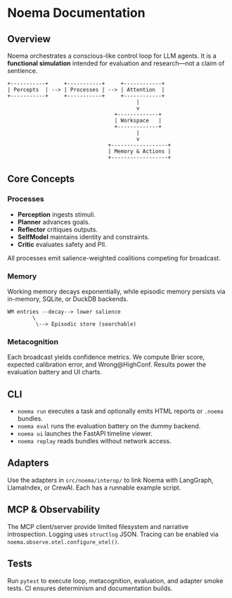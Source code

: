 # Noema Documentation

## Overview

Noema orchestrates a conscious-like control loop for LLM agents. It is a **functional simulation** intended for evaluation and research—not a claim of sentience.

```
+-----------+     +-----------+     +------------+
| Percepts  | --> | Processes | --> | Attention  |
+-----------+     +-----------+     +------------+
                                         |
                                         v
                                  +-------------+
                                  | Workspace   |
                                  +-------------+
                                         |
                                         v
                                +------------------+
                                | Memory & Actions |
                                +------------------+
```

## Core Concepts

### Processes

- **Perception** ingests stimuli.
- **Planner** advances goals.
- **Reflector** critiques outputs.
- **SelfModel** maintains identity and constraints.
- **Critic** evaluates safety and PII.

All processes emit salience-weighted coalitions competing for broadcast.

### Memory

Working memory decays exponentially, while episodic memory persists via in-memory, SQLite, or DuckDB backends.

```
WM entries --decay--> lower salience
        \
         \--> Episodic store (searchable)
```

### Metacognition

Each broadcast yields confidence metrics. We compute Brier score, expected calibration error, and Wrong@HighConf. Results power the evaluation battery and UI charts.

## CLI

- `noema run` executes a task and optionally emits HTML reports or `.noema` bundles.
- `noema eval` runs the evaluation battery on the dummy backend.
- `noema ui` launches the FastAPI timeline viewer.
- `noema replay` reads bundles without network access.

## Adapters

Use the adapters in `src/noema/interop/` to link Noema with LangGraph, LlamaIndex, or CrewAI. Each has a runnable example script.

## MCP & Observability

The MCP client/server provide limited filesystem and narrative introspection. Logging uses `structlog` JSON. Tracing can be enabled via `noema.observe.otel.configure_otel()`.

## Tests

Run `pytest` to execute loop, metacognition, evaluation, and adapter smoke tests. CI ensures determinism and documentation builds.
